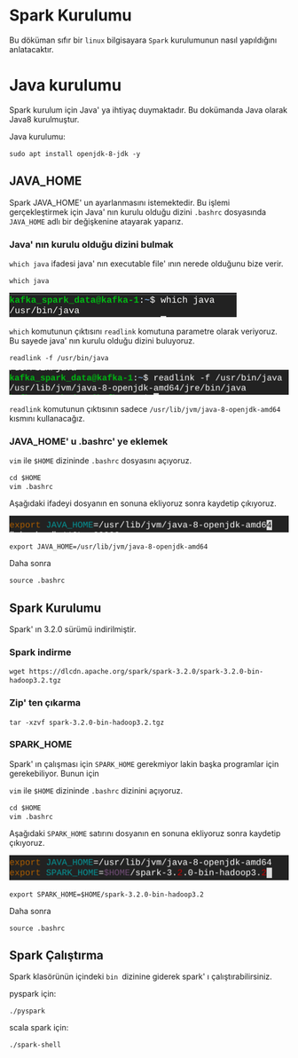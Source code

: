 # Spark Kurulumu

Bu döküman sıfır bir `linux` bilgisayara `Spark` kurulumunun nasıl yapıldığını anlatacaktır. 

# Java kurulumu

Spark kurulum için Java' ya ihtiyaç duymaktadır. Bu dokümanda Java olarak Java8 kurulmuştur. 

Java kurulumu:

    sudo apt install openjdk-8-jdk -y

## JAVA_HOME

Spark JAVA_HOME' un ayarlanmasını istemektedir. Bu işlemi gerçekleştirmek için Java' nın kurulu olduğu dizini `.bashrc` dosyasında `JAVA_HOME` adlı bir değişkenine atayarak yaparız.

### Java' nın kurulu olduğu dizini bulmak

`which java` ifadesi java' nın executable file' ının nerede olduğunu bize verir.

    which java

![which_java](images/which_java.png)

`which` komutunun çıktısını `readlink` komutuna parametre olarak veriyoruz. Bu sayede java' nın kurulu olduğu dizini buluyoruz. 

    readlink -f /usr/bin/java

![readlink_java](images/readlink_java.png)

`readlink` komutunun çıktısının sadece `/usr/lib/jvm/java-8-openjdk-amd64` kısmını kullanacağız.

### JAVA_HOME' u .bashrc' ye eklemek

`vim` ile `$HOME` dizininde `.bashrc` dosyasını açıyoruz.

    cd $HOME
    vim .bashrc

Aşağıdaki ifadeyi dosyanın en sonuna ekliyoruz sonra kaydetip çıkıyoruz.

![bashrc](images/bashrc.png)

    export JAVA_HOME=/usr/lib/jvm/java-8-openjdk-amd64

Daha sonra
    
    source .bashrc


## Spark Kurulumu

Spark' ın 3.2.0 sürümü indirilmiştir.

### Spark indirme

    wget https://dlcdn.apache.org/spark/spark-3.2.0/spark-3.2.0-bin-hadoop3.2.tgz

### Zip' ten çıkarma

    tar -xzvf spark-3.2.0-bin-hadoop3.2.tgz

### SPARK_HOME

Spark' ın çalışması için `SPARK_HOME` gerekmiyor lakin başka programlar için gerekebiliyor. Bunun için

`vim` ile `$HOME` dizininde `.bashrc` dizinini açıyoruz.

    cd $HOME
    vim .bashrc

Aşağıdaki `SPARK_HOME` satırını dosyanın en sonuna ekliyoruz sonra kaydetip çıkıyoruz.

![spark_home](images/spark_home.png)

    export SPARK_HOME=$HOME/spark-3.2.0-bin-hadoop3.2

Daha sonra
    
    source .bashrc

## Spark Çalıştırma

Spark klasörünün içindeki `bin `dizinine giderek spark' ı çalıştırabilirsiniz.

pyspark için:

    ./pyspark

scala spark için:

    ./spark-shell

